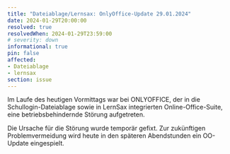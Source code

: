 ```yaml
---
title: "Dateiablage/Lernsax: OnlyOffice-Update 29.01.2024"
date: 2024-01-29T20:00:00
resolved: true
resolvedWhen: 2024-01-29T23:59:00
# severity: down
informational: true
pin: false 
affected:
- Dateiablage
- lernsax
section: issue
---
```


Im Laufe des heutigen Vormittags war bei ONLYOFFICE, der in die Schullogin-Dateiablage sowie in LernSax integrierten Online-Office-Suite, eine betriebsbehindernde Störung aufgetreten. 

Die Ursache für die Störung wurde temporär gefixt. Zur zukünftigen Problemvermeidung wird heute in den späteren Abendstunden ein OO-Update eingespielt.
